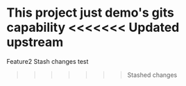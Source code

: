 This project just demo's gits capability
<<<<<<< Updated upstream
=======
Feature2
Stash changes test
>>>>>>> Stashed changes
